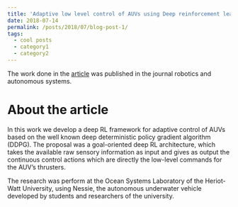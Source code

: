 ```yaml
---
title: 'Adaptive low level control of AUVs using Deep reinforcement learning'  
date: 2018-07-14
permalink: /posts/2018/07/blog-post-1/
tags:
  - cool posts
  - category1
  - category2
---
```



The work done in the [article](https://www.sciencedirect.com/science/article/pii/S0921889018301519) was published in the journal robotics and autonomous systems. 

# About the article

<script type="text/javascript" src="https://d1bxh8uas1mnw7.cloudfront.net/assets/embed.js"></script><div class="altmetric-embed" data-badge-type="donut" data-altmetric-id="45011323" />


In this work we develop a deep RL framework for adaptive control of AUVs based on the well known deep deterministic policy gradient algorithm (DDPG). The proposal was a goal-oriented deep RL architecture, which takes the available raw sensory information as input and gives as output the continuous control actions which are directly the low-level commands for the AUV’s thrusters.

The research was perform at the Ocean Systems Laboratory of the Heriot-Watt University, using Nessie, the autonomous underwater vehicle developed by students and researchers of the university. 

